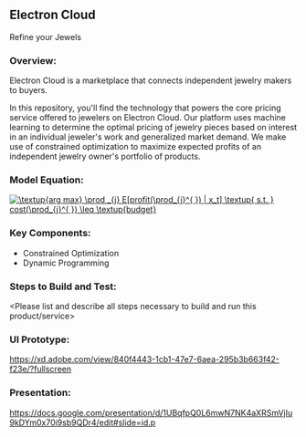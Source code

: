 
## Electron Cloud
Refine your Jewels


### Overview: 
<Please describe this product or service including any machine learning models used>
Electron Cloud is a marketplace that connects independent jewelry makers to buyers.
  
In this repository, you'll find the technology that powers the core pricing service offered to jewelers on Electron Cloud. Our platform uses machine learning to determine the optimal pricing of jewelry pieces based on interest in an individual jeweler's work and generalized market demand. We make use of constrained optimization to maximize expected profits of an independent jewelry owner's portfolio of products.

### Model Equation:
<a href="https://www.codecogs.com/eqnedit.php?latex=\textup{arg&space;max}&space;\prod&space;_{j}&space;E[profit(\prod_{j}^{&space;})&space;|&space;x_t]&space;\textup{&space;s.t.&space;}&space;cost(\prod_{j}^{&space;})&space;\leq&space;\textup{budget}" target="_blank"><img src="https://latex.codecogs.com/gif.latex?\textup{arg&space;max}&space;\prod&space;_{j}&space;E[profit(\prod_{j}^{&space;})&space;|&space;x_t]&space;\textup{&space;s.t.&space;}&space;cost(\prod_{j}^{&space;})&space;\leq&space;\textup{budget}" title="\textup{arg max} \prod _{j} E[profit(\prod_{j}^{ }) | x_t] \textup{ s.t. } cost(\prod_{j}^{ }) \leq \textup{budget}" /></a>

### Key Components:
- Constrained Optimization
- Dynamic Programming

### Steps to Build and Test: 
<Please list and describe all steps necessary to build and run this product/service>

### UI Prototype:
https://xd.adobe.com/view/840f4443-1cb1-47e7-6aea-295b3b663f42-f23e/?fullscreen

### Presentation:
https://docs.google.com/presentation/d/1UBqfpQ0L6mwN7NK4aXRSmVjIu9kDYm0x70i9sb9QDr4/edit#slide=id.p
